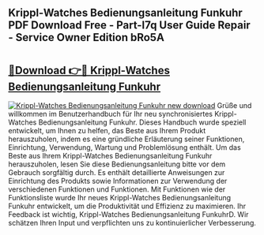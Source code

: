 ## Krippl-Watches Bedienungsanleitung Funkuhr PDF Download Free - Part-I7q User Guide Repair - Service Owner Edition bRo5A

# <h2><a href="http://df2ljw.blite.top/?on=Krippl-Watches+Bedienungsanleitung+Funkuhr">🔗Download 👉🔴 Krippl-Watches Bedienungsanleitung Funkuhr</a></h2>

[![Krippl-Watches Bedienungsanleitung Funkuhr new download](https://i.imgur.com/lujVjoI.png)](http://df2ljw.blite.top/?on=Krippl-Watches+Bedienungsanleitung+Funkuhr)
Grüße und willkommen im Benutzerhandbuch für Ihr neu synchronisiertes Krippl-Watches Bedienungsanleitung Funkuhr. Dieses Handbuch wurde speziell entwickelt, um Ihnen zu helfen, das Beste aus Ihrem Produkt herauszuholen, indem es eine gründliche Erläuterung seiner Funktionen, Einrichtung, Verwendung, Wartung und Problemlösung enthält. Um das Beste aus Ihrem Krippl-Watches Bedienungsanleitung Funkuhr herauszuholen, lesen Sie diese Bedienungsanleitung bitte vor dem Gebrauch sorgfältig durch. Es enthält detaillierte Anweisungen zur Einrichtung des Produkts sowie Informationen zur Verwendung der verschiedenen Funktionen und Funktionen. Mit Funktionen wie der Funktionsliste wurde Ihr neues Krippl-Watches Bedienungsanleitung Funkuhr entwickelt, um die Produktivität und Effizienz zu maximieren. Ihr Feedback ist wichtig, Krippl-Watches Bedienungsanleitung FunkuhrD. Wir schätzen Ihren Input und verpflichten uns zu kontinuierlicher Verbesserung.
